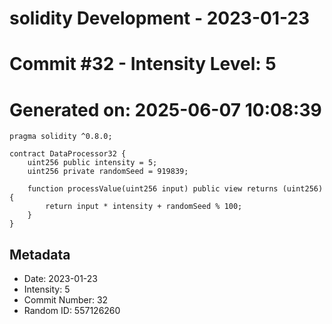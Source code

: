 ﻿# solidity Development - 2023-01-23
# Commit #32 - Intensity Level: 5
# Generated on: 2025-06-07 10:08:39
```solidity
pragma solidity ^0.8.0;

contract DataProcessor32 {
    uint256 public intensity = 5;
    uint256 private randomSeed = 919839;

    function processValue(uint256 input) public view returns (uint256) {
        return input * intensity + randomSeed % 100;
    }
}
```
## Metadata
- Date: 2023-01-23
- Intensity: 5
- Commit Number: 32
- Random ID: 557126260

